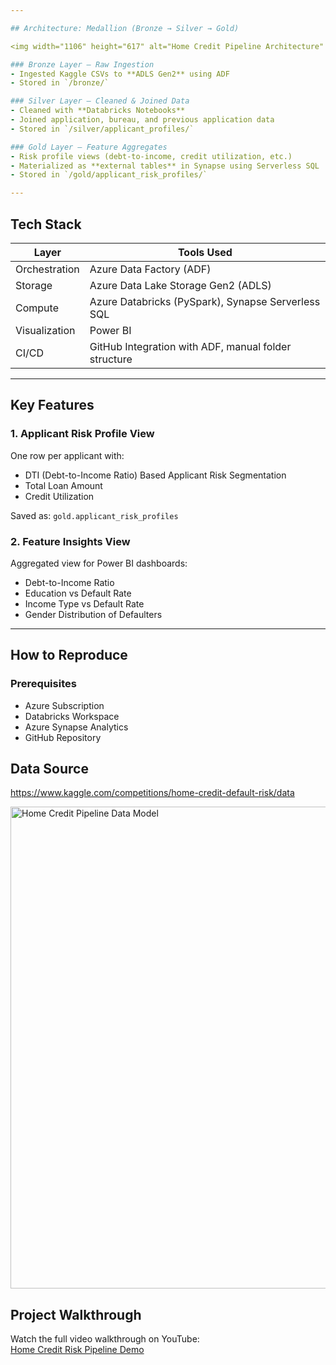 ```yaml
---

## Architecture: Medallion (Bronze → Silver → Gold)

<img width="1106" height="617" alt="Home Credit Pipeline Architecture" src="https://github.com/user-attachments/assets/f1dcba88-15f4-4517-9114-9ccf5295110a" />

### Bronze Layer – Raw Ingestion
- Ingested Kaggle CSVs to **ADLS Gen2** using ADF
- Stored in `/bronze/`

### Silver Layer – Cleaned & Joined Data
- Cleaned with **Databricks Notebooks**
- Joined application, bureau, and previous application data
- Stored in `/silver/applicant_profiles/`

### Gold Layer – Feature Aggregates
- Risk profile views (debt-to-income, credit utilization, etc.)
- Materialized as **external tables** in Synapse using Serverless SQL
- Stored in `/gold/applicant_risk_profiles/`

---
```


## Tech Stack

| Layer              | Tools Used                                                                 |
|-------------------|------------------------------------------------------------------------------|
| Orchestration      | Azure Data Factory (ADF)                                                   |
| Storage            | Azure Data Lake Storage Gen2 (ADLS)                                        |
| Compute            | Azure Databricks (PySpark), Synapse Serverless SQL                         |
| Visualization      | Power BI                                                                   |
| CI/CD              | GitHub Integration with ADF, manual folder structure                       |

---

## Key Features

### 1. **Applicant Risk Profile View**
One row per applicant with:
- DTI (Debt-to-Income Ratio) Based Applicant Risk Segmentation
- Total Loan Amount
- Credit Utilization

Saved as: `gold.applicant_risk_profiles`

### 2. **Feature Insights View**
Aggregated view for Power BI dashboards:
- Debt-to-Income Ratio 
- Education vs Default Rate
- Income Type vs Default Rate
- Gender Distribution of Defaulters

---

## How to Reproduce

### Prerequisites
- Azure Subscription
- Databricks Workspace
- Azure Synapse Analytics
- GitHub Repository

## Data Source

https://www.kaggle.com/competitions/home-credit-default-risk/data

<img width="1201" height="771" alt="Home Credit Pipeline Data Model" src="https://github.com/user-attachments/assets/6be265f0-2cae-4c82-816f-827600700923" />

## Project Walkthrough

Watch the full video walkthrough on YouTube:  
[Home Credit Risk Pipeline Demo](https://www.youtube.com/watch?v=pkTNIWq9vEk)


